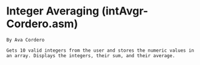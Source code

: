 # Integer Averaging     (intAvgr-Cordero.asm)
	By Ava Cordero
	
	Gets 10 valid integers from the user and stores the numeric values in an array. Displays the integers, their sum, and their average.